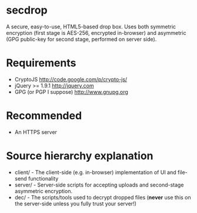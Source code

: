 secdrop
=======

A secure, easy-to-use, HTML5-based drop box. Uses both symmetric encryption (first stage is AES-256, encrypted in-browser) and asymmetric (GPG public-key for second stage, performed on server side).

Requirements
============

* CryptoJS <http://code.google.com/p/crypto-js/>
* jQuery >= 1.9.1 <http://jquery.com>
* GPG (or PGP I suppose) <http://www.gnupg.org> 

Recommended
===========

* An HTTPS server

Source hierarchy explanation
============================

* client/ - The client-side (e.g. in-browser) implementation of UI and file-send functionality
* server/ - Server-side scripts for accepting uploads and second-stage asymmetric encryption.
* dec/ - The scripts/tools used to decrypt dropped files (**never** use this on the server-side unless you fully trust your server!)